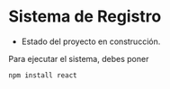 <h1> Sistema de Registro </h1>

- Estado del proyecto en construcción.

Para ejecutar el sistema, debes poner

``` npm install react ```


